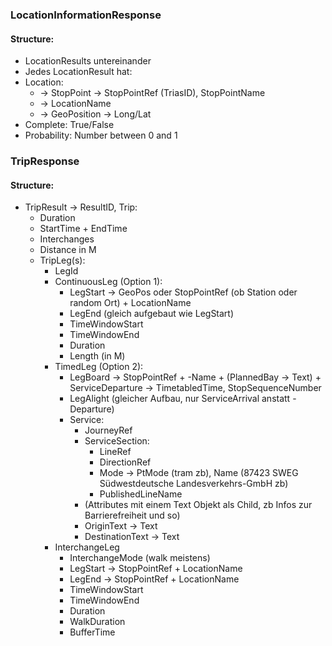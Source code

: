### LocationInformationResponse
#### Structure:
- LocationResults untereinander
- Jedes LocationResult hat: 
- Location:
  - -> StopPoint -> StopPointRef (TriasID), StopPointName
  - -> LocationName
  - -> GeoPosition -> Long/Lat
- Complete: True/False
- Probability: Number between 0 and 1

### TripResponse
#### Structure:
- TripResult -> ResultID, Trip:
  - Duration
  - StartTime + EndTime
  - Interchanges
  - Distance in M
  - TripLeg(s):
    - LegId
    - ContinuousLeg (Option 1):
      - LegStart -> GeoPos oder StopPointRef (ob Station oder random Ort) + LocationName
      - LegEnd (gleich aufgebaut wie LegStart)
      - TimeWindowStart
      - TimeWindowEnd
      - Duration
      - Length (in M)
    - TimedLeg (Option 2):
      - LegBoard -> StopPointRef + -Name + (PlannedBay -> Text) + ServiceDeparture -> TimetabledTime, StopSequenceNumber
      - LegAlight (gleicher Aufbau, nur ServiceArrival anstatt -Departure)
      - Service: 
        - JourneyRef
        - ServiceSection:
          - LineRef
          - DirectionRef
          - Mode -> PtMode (tram zb), Name (87423 SWEG Südwestdeutsche Landesverkehrs-GmbH zb)
          - PublishedLineName
        - (Attributes mit einem Text Objekt als Child, zb Infos zur Barrierefreiheit und so)
        - OriginText -> Text
        - DestinationText -> Text
    - InterchangeLeg
      - InterchangeMode (walk meistens)
      - LegStart -> StopPointRef + LocationName
      - LegEnd -> StopPointRef + LocationName
      - TimeWindowStart
      - TimeWindowEnd
      - Duration
      - WalkDuration
      - BufferTime